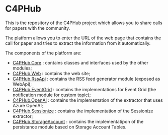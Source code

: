 # C4PHub

This is the repository of the C4PHub project which allows you to share calls for papers with the community.

The platform allows you to enter the URL of the web page that contains the call for paper and tries to extract the information from it automatically.

The components of the platform are:

- [C4PHub.Core](C4PHub.Core/README.md) : contains classes and interfaces used by the other modules;
- [C4PHub.Web](C4PHub.Web/README.md) : contains the web site;
- [C4PHub.RssApi](C4PHub.RssApi/README.md) : contains the RSS feed generator module (exposed as WebApi);
- [C4PHub.EventGrid](C4PHub.Eventgrid/README.md) : contains the implementations for Event Grid (the notification module for custom topic);
- [C4PHub.OpenAI](C4PHub.OpenAI/README.md) : contains the implementation of the extractor that uses Azure OpenAI;
- [C4PHub.Sessionize](C4PHub.Sessionize/README.md) : contains the implementation of the Sessionize extractor;
- [C4PHub.StorageAccount](C4PHub.StorageAccount/README.md) : contains the implementatipon of the persistance module based on Storage Account Tables.

